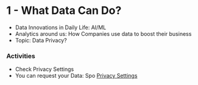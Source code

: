 # 1 - What Data Can Do?



* Data Innovations in Daily Life: AI/ML
* Analytics around us: How Companies use data to boost their business
* Topic: Data Privacy?

### Activities

* Check Privacy Settings
* You can request your Data: Spo [Privacy Settings](https://www.spotify.com/account/privacy/)


